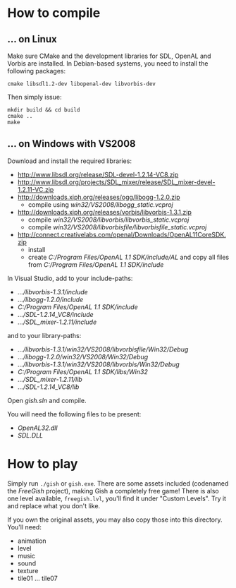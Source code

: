 # How to compile

## ... on Linux

Make sure CMake and the development libraries for SDL, OpenAL and Vorbis are installed.
In Debian-based systems, you need to install the following packages:

    cmake libsdl1.2-dev libopenal-dev libvorbis-dev

Then simply issue:

    mkdir build && cd build
    cmake ..
    make

## ... on Windows with VS2008

Download and install the required libraries:

- <http://www.libsdl.org/release/SDL-devel-1.2.14-VC8.zip>
- <http://www.libsdl.org/projects/SDL_mixer/release/SDL_mixer-devel-1.2.11-VC.zip>
- <http://downloads.xiph.org/releases/ogg/libogg-1.2.0.zip>
    - compile using *win32/VS2008/libogg_static.vcproj*
- <http://downloads.xiph.org/releases/vorbis/libvorbis-1.3.1.zip>
    - compile *win32/VS2008/libvorbis/libvorbis_static.vcproj*
    - compile *win32/VS2008/libvorbisfile/libvorbisfile_static.vcproj*
- <http://connect.creativelabs.com/openal/Downloads/OpenAL11CoreSDK.zip>
    - install
    - create *C:/Program Files/OpenAL 1.1 SDK/include/AL* and copy all files from *C:/Program Files/OpenAL 1.1 SDK/include*

In Visual Studio, add to your include-paths:

- *.../libvorbis-1.3.1/include*
- *.../libogg-1.2.0/include*
- *C:/Program Files/OpenAL 1.1 SDK/include*
- *.../SDL-1.2.14_VC8/include*
- *.../SDL_mixer-1.2.11/include*

and to your library-paths:

- *.../libvorbis-1.3.1/win32/VS2008/libvorbisfile/Win32/Debug*
- *.../libogg-1.2.0/win32/VS2008/Win32/Debug*
- *.../libvorbis-1.3.1/win32/VS2008/libvorbis/Win32/Debug*
- *C:/Program Files/OpenAL 1.1 SDK/libs/Win32*
- *.../SDL_mixer-1.2.11/lib*
- *.../SDL-1.2.14_VC8/lib*

Open *gish.sln* and compile.

You will need the following files to be present:

- *OpenAL32.dll*
- *SDL.DLL*

# How to play

Simply run `./gish` or `gish.exe`. There are some assets included (codenamed the *FreeGish* project), making Gish a completely free game! There is also one level available, `freegish.lvl`, you'll find it under "Custom Levels". Try it and replace what you don't like.

If you own the original assets, you may also copy those into this directory. You'll need:

- animation
- level
- music
- sound
- texture
- tile01 ... tile07
